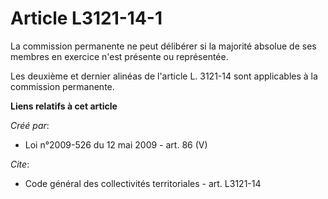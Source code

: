 # Article L3121-14-1

La commission permanente ne peut délibérer si la majorité absolue de ses membres en exercice n'est présente ou représentée. 

Les deuxième et dernier alinéas de l'article L. 3121-14 sont applicables à la commission permanente.

**Liens relatifs à cet article**

_Créé par_:

  - Loi n°2009-526 du 12 mai 2009 - art. 86 (V)

_Cite_:

  - Code général des collectivités territoriales - art. L3121-14
